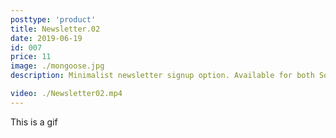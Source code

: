```yaml
---
posttype: 'product'
title: Newsletter.02
date: 2019-06-19
id: 007
price: 11
image: ./mongoose.jpg
description: Minimalist newsletter signup option. Available for both Squarespace 7.0 & 7.1 official templates.

video: ./Newsletter02.mp4
---
```


This is a gif